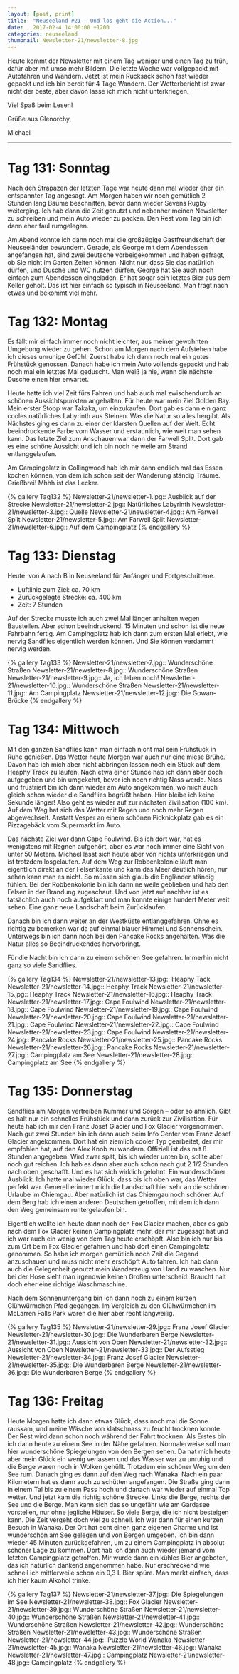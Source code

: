 ```yaml
---
layout: [post, print]
title:  "Neuseeland #21 – Und los geht die Action..."
date:   2017-02-4 14:00:00 +1200
categories: neuseeland
thumbnail: Newsletter-21/newsletter-8.jpg
---
```


Heute kommt der Newsletter mit einem Tag weniger und einen Tag zu früh, dafür aber mit umso mehr Bildern. Die letzte Woche war vollgepackt mit Autofahren und Wandern. Jetzt ist mein Rucksack schon fast wieder gepackt und ich bin bereit für 4 Tage Wandern. Der Wetterbericht ist zwar nicht der beste, aber davon lasse ich mich nicht unterkriegen. 

Viel Spaß beim Lesen!


Grüße aus Glenorchy,

Michael

___


Tag 131: Sonntag
================

Nach den Strapazen der letzten Tage war heute dann mal wieder eher ein entspannter Tag angesagt. Am Morgen haben wir noch gemütlich 2 Stunden lang Bäume beschnitten, bevor dann wieder Sevens Rugby weiterging. Ich hab dann die Zeit genutzt und nebenher meinen Newsletter zu schreiben und mein Auto wieder zu packen. Den Rest vom Tag bin ich dann eher faul rumgelegen.

Am Abend konnte ich dann noch mal die großzügige Gastfreundschaft der Neuseeländer bewundern. Gerade, als George mit dem Abendessen angefangen hat, sind zwei deutsche vorbeigekommen und haben gefragt, ob Sie nicht im Garten Zelten können. Nicht nur, dass Sie das natürlich dürfen, und Dusche und WC nutzen dürfen, George hat Sie auch noch einfach zum Abendessen eingeladen. Er hat sogar sein letztes Bier aus dem Keller geholt. Das ist hier einfach so typisch in Neuseeland. Man fragt nach etwas und bekommt viel mehr.


Tag 132: Montag
===============

Es fällt mir einfach immer noch nicht leichter, aus meiner gewohnten Umgebung wieder zu gehen. Schon am Morgen nach dem Aufstehen habe ich dieses unruhige Gefühl. Zuerst habe ich dann noch mal ein gutes Frühstück genossen. Danach habe ich mein Auto vollends gepackt und hab noch mal ein letztes Mal geduscht. Man weiß ja nie, wann die nächste Dusche einen hier erwartet.

Heute hatte ich viel Zeit fürs Fahren und hab auch mal zwischendurch an schönen Aussichtspunkten angehalten. Für heute war mein Ziel Golden Bay. Mein erster Stopp war Takaka, um einzukaufen. Dort gab es dann ein ganz cooles natürliches Labyrinth aus Steinen. Was die Natur so alles hergibt. Als Nächstes ging es dann zu einer der klarsten Quellen auf der Welt. Echt beeindruckende Farbe vom Wasser und erstaunlich, wie weit man sehen kann. Das letzte Ziel zum Anschauen war dann der Farwell Split. Dort gab es eine schöne Aussicht und ich bin noch ne weile am Strand entlanggelaufen. 

Am Campingplatz in Collingwood hab ich mir dann endlich mal das Essen kochen können, von dem ich schon seit der Wanderung ständig Träume. Grießbrei! Mhhh ist das Lecker.

{% gallery Tag132 %}
Newsletter-21/newsletter-1.jpg:: Ausblick auf der Strecke
Newsletter-21/newsletter-2.jpg:: Natürliches Labyrinth
Newsletter-21/newsletter-3.jpg:: Quelle
Newsletter-21/newsletter-4.jpg:: Am Farwell Split
Newsletter-21/newsletter-5.jpg:: Am Farwell Split
Newsletter-21/newsletter-6.jpg:: Auf dem Campingplatz
{% endgallery %}


Tag 133: Dienstag
=================

Heute: von A nach B in Neuseeland für Anfänger und Fortgeschrittene. 
- Luftlinie zum Ziel: ca. 70 km
- Zurückgelegte Strecke: ca. 400 km
- Zeit: 7 Stunden

Auf der Strecke musste ich auch zwei Mal länger anhalten wegen Baustellen. Aber schon beeindruckend. 15 Minuten und schon ist die neue Fahrbahn fertig. Am Campingplatz hab ich dann zum ersten Mal erlebt, wie nervig Sandflies eigentlich werden können. Und Sie können verdammt nervig werden.

{% gallery Tag133 %}
Newsletter-21/newsletter-7.jpg:: Wunderschöne Straßen
Newsletter-21/newsletter-8.jpg:: Wunderschöne Straßen
Newsletter-21/newsletter-9.jpg:: Ja, ich leben noch!
Newsletter-21/newsletter-10.jpg:: Wunderschöne Straßen
Newsletter-21/newsletter-11.jpg:: Am Campingplatz
Newsletter-21/newsletter-12.jpg:: Die Gowan-Brücke
{% endgallery %}

Tag 134: Mittwoch
=================

Mit den ganzen Sandflies kann man einfach nicht mal sein Frühstück in Ruhe genießen. Das Wetter heute Morgen war auch nur eine miese Brühe. Davon hab ich mich aber nicht abbringen lassen noch ein Stück auf dem Heaphy Track zu laufen. Nach etwa einer Stunde hab ich dann aber doch aufgegeben und bin umgekehrt, bevor ich noch richtig Nass werde. Nass und frustriert bin ich dann wieder am Auto angekommen, wo mich auch gleich schon wieder die Sandflies begrüßt haben. Hier bleibe ich keine Sekunde länger! Also geht es wieder auf zur nächsten Zivilisation (100 km). Auf dem Weg hat sich das Wetter mit Regen und noch mehr Regen abgewechselt. Anstatt Vesper an einem schönen Picknickplatz gab es ein Pizzagebäck vom Supermarkt im Auto. 

Das nächste Ziel war dann Cape Foulwind. Bis ich dort war, hat es wenigstens mit Regnen aufgehört, aber es war noch immer eine Sicht von unter 50 Metern. Michael lässt sich heute aber von nichts unterkriegen und ist trotzdem losgelaufen. Auf dem Weg zur Robbenkolonie läuft man eigentlich direkt an der Felsenkante und kann das Meer deutlich hören, nur sehen kann man es nicht. So müssen sich glaub die Engländer ständig fühlen. Bei der Robbenkolonie bin ich dann ne weile geblieben und hab den Felsen in der Brandung zugeschaut. Und von jetzt auf nachher ist es tatsächlich auch noch aufgeklart und man konnte einige hundert Meter weit sehen. Eine ganz neue Landschaft beim Zurücklaufen.

Danach bin ich dann weiter an der Westküste entlanggefahren. Ohne es richtig zu bemerken war da auf einmal blauer Himmel und Sonnenschein. Unterwegs bin ich dann noch bei den Pancake Rocks angehalten. Was die Natur alles so Beeindruckendes hervorbringt. 

Für die Nacht bin ich dann zu einem schönen See gefahren. Immerhin nicht ganz so viele Sandflies.

{% gallery Tag134 %}
Newsletter-21/newsletter-13.jpg:: Heaphy Tack
Newsletter-21/newsletter-14.jpg:: Heaphy Track
Newsletter-21/newsletter-15.jpg:: Heaphy Track
Newsletter-21/newsletter-16.jpg:: Heaphy Track
Newsletter-21/newsletter-17.jpg:: Cape Foulwind
Newsletter-21/newsletter-18.jpg:: Cape Foulwind
Newsletter-21/newsletter-19.jpg:: Cape Foulwind
Newsletter-21/newsletter-20.jpg:: Cape Foulwind
Newsletter-21/newsletter-21.jpg:: Cape Foulwind
Newsletter-21/newsletter-22.jpg:: Cape Foulwind
Newsletter-21/newsletter-23.jpg:: Cape Foulwind
Newsletter-21/newsletter-24.jpg:: Pancake Rocks
Newsletter-21/newsletter-25.jpg:: Pancake Rocks
Newsletter-21/newsletter-26.jpg:: Pancake Rocks
Newsletter-21/newsletter-27.jpg:: Campingplatz am See
Newsletter-21/newsletter-28.jpg:: Campingplatz am See
{% endgallery %}


Tag 135: Donnerstag
===================

Sandflies am Morgen vertreiben Kummer und Sorgen – oder so ähnlich. Gibt es halt nur ein schnelles Frühstück und dann zurück zur Zivilisation. Für heute hab ich mir den Franz Josef Glacier und Fox Glacier vorgenommen. Nach gut zwei Stunden bin ich dann auch beim Info Center vom Franz Josef Glacier angekommen. Dort hat ein ziemlich cooler Typ gearbeitet, der mir empfohlen hat, auf den Alex Knob zu wandern. Offiziell ist das mit 8 Stunden angegeben. Wird zwar spät, bis ich wieder unten bin, sollte aber noch gut reichen. Ich hab es dann aber auch schon nach gut 2 1/2 Stunden nach oben geschafft. Und es hat sich wirklich gelohnt. Ein wunderschöner Ausblick. Ich hatte mal wieder Glück, dass bis ich oben war, das Wetter perfekt war. Generell erinnert mich die Landschaft hier sehr an die schönen Urlaube im Chiemgau. Aber natürlich ist das Chiemgau noch schöner. Auf dem Berg hab ich einen anderen Deutschen getroffen, mit dem ich dann den Weg gemeinsam runtergelaufen bin.

Eigentlich wollte ich heute dann noch den Fox Glacier machen, aber es gab nach dem Fox Glacier keinen Campingplatz mehr, der mir zugesagt hat und ich war auch ein wenig von dem Tag heute erschöpft. Also bin ich nur bis zum Ort beim Fox Glacier gefahren und hab dort einen Campingplatz genommen. So habe ich morgen gemütlich noch Zeit die Gegend anzuschauen und muss nicht mehr erschöpft Auto fahren. Ich hab dann auch die Gelegenheit genutzt mein Wanderzeug von Hand zu waschen. Nur bei der Hose sieht man irgendwie keinen Großen unterscheid. Braucht halt doch eher eine richtige Waschmaschine. 

Nach dem Sonnenuntergang bin ich dann noch zu einem kurzen Glühwürmchen Pfad gegangen. Im Vergleich zu den Glühwürmchen im McLarren Falls Park waren die hier aber recht langweilig.

{% gallery Tag135 %}
Newsletter-21/newsletter-29.jpg:: Franz Josef Glacier
Newsletter-21/newsletter-30.jpg:: Die Wunderbaren Berge
Newsletter-21/newsletter-31.jpg:: Aussicht von Oben
Newsletter-21/newsletter-32.jpg:: Aussicht von Oben
Newsletter-21/newsletter-33.jpg:: Der Aufsstieg
Newsletter-21/newsletter-34.jpg:: Franz Josef Glacier
Newsletter-21/newsletter-35.jpg:: Die Wunderbaren Berge
Newsletter-21/newsletter-36.jpg:: Die Wunderbaren Berge
{% endgallery %}

Tag 136: Freitag
================

Heute Morgen hatte ich dann etwas Glück, dass noch mal die Sonne rauskam, und meine Wäsche von klatschnass zu feucht trocknen konnte. Der Rest wird dann schon noch während der Fahrt trocknen. Als Erstes bin ich dann heute zu einem See in der Nähe gefahren. Normalerweise soll man hier wunderschöne Spiegelungen von den Bergen sehen. Da hat mich heute aber mein Glück ein wenig verlassen und das Wasser war zu unruhig und die Berge waren noch in Wolken gehüllt. Trotzdem ein schöner Weg um den See rum. Danach ging es dann auf den Weg nach Wanaka. Nach ein paar Kilometern hat es dann auch zu schütten angefangen. Die Straße ging dann in einem Tal bis zu einem Pass hoch und danach war wieder auf einmal Top wetter. Und jetzt kam die richtig schöne Strecke. Links die Berge, rechts der See und die Berge. Man kann sich das so ungefähr wie am Gardasee vorstellen, nur ohne jegliche Häuser. So viele Berge, die ich nicht besteigen kann. Die Zeit vergeht doch viel zu schnell. Ich war dann für einen kurzen Besuch in Wanaka. Der Ort hat echt einen ganz eigenen Charme und ist wunderschön am See gelegen und von Bergen umgeben. Ich bin dann wieder 45 Minuten zurückgefahren, um zu einem Campingplatz in absolut schöner Lage zu kommen. Dort hab ich dann auch wieder jemand vom letzten Campingplatz getroffen. Mir wurde dann ein kühles Bier angeboten, das ich natürlich dankend angenommen habe. Nur erschreckend wie schnell ich mittlerweile schon ein 0,3 L Bier spüre. Man merkt einfach, dass ich hier kaum Alkohol trinke.


{% gallery Tag137 %}
Newsletter-21/newsletter-37.jpg:: Die Spiegelungen im See
Newsletter-21/newsletter-38.jpg:: Fox Glacier
Newsletter-21/newsletter-39.jpg:: Wunderschöne Straßen
Newsletter-21/newsletter-40.jpg:: Wunderschöne Straßen
Newsletter-21/newsletter-41.jpg:: Wunderschöne Straßen
Newsletter-21/newsletter-42.jpg:: Wunderschöne Straßen
Newsletter-21/newsletter-43.jpg:: Wunderschöne Straßen
Newsletter-21/newsletter-44.jpg:: Puzzle World Wanaka
Newsletter-21/newsletter-45.jpg:: Wanaka
Newsletter-21/newsletter-46.jpg:: Wanaka
Newsletter-21/newsletter-47.jpg:: Campingplatz
Newsletter-21/newsletter-48.jpg:: Campingplatz
{% endgallery %}






